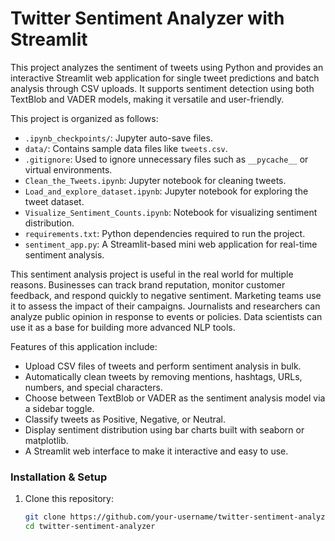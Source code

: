 #  Twitter Sentiment Analyzer with Streamlit

This project analyzes the sentiment of tweets using Python and provides an interactive Streamlit web application for single tweet predictions and batch analysis through CSV uploads. It supports sentiment detection using both TextBlob and VADER models, making it versatile and user-friendly.

This project is organized as follows:
- `.ipynb_checkpoints/`: Jupyter auto-save files.
- `data/`: Contains sample data files like `tweets.csv`.
- `.gitignore`: Used to ignore unnecessary files such as `__pycache__` or virtual environments.
- `Clean_the_Tweets.ipynb`: Jupyter notebook for cleaning tweets.
- `Load_and_explore_dataset.ipynb`: Jupyter notebook for exploring the tweet dataset.
- `Visualize_Sentiment_Counts.ipynb`: Notebook for visualizing sentiment distribution.
- `requirements.txt`: Python dependencies required to run the project.
- `sentiment_app.py`: A Streamlit-based mini web application for real-time sentiment analysis.

This sentiment analysis project is useful in the real world for multiple reasons. Businesses can track brand reputation, monitor customer feedback, and respond quickly to negative sentiment. Marketing teams use it to assess the impact of their campaigns. Journalists and researchers can analyze public opinion in response to events or policies. Data scientists can use it as a base for building more advanced NLP tools.

Features of this application include:
- Upload CSV files of tweets and perform sentiment analysis in bulk.
- Automatically clean tweets by removing mentions, hashtags, URLs, numbers, and special characters.
- Choose between TextBlob or VADER as the sentiment analysis model via a sidebar toggle.
- Classify tweets as Positive, Negative, or Neutral.
- Display sentiment distribution using bar charts built with seaborn or matplotlib.
- A Streamlit web interface to make it interactive and easy to use.

### Installation & Setup

1. Clone this repository:
   ```bash
   git clone https://github.com/your-username/twitter-sentiment-analyzer.git
   cd twitter-sentiment-analyzer
